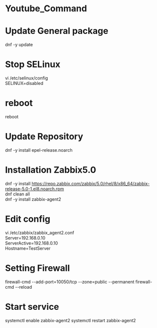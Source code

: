 # Youtube_Command
# Update General package
dnf -y update  

# Stop SELinux
vi /etc/selinux/config  
SELINUX=disabled  

# reboot
reboot

# Update Repository
dnf -y install epel-release.noarch  

# Installation Zabbix5.0
dnf -y install https://repo.zabbix.com/zabbix/5.0/rhel/8/x86_64/zabbix-release-5.0-1.el8.noarch.rpm  
dnf clean all  
dnf -y install zabbix-agent2  

# Edit config
vi /etc/zabbix/zabbix_agent2.conf  
Server=192.168.0.10  
ServerActive=192.168.0.10  
Hostname=TestServer  


# Setting Firewall
firewall-cmd --add-port=10050/tcp --zone=public --permanent
firewall-cmd --reload

# Start service
systemctl enable zabbix-agent2
systemctl restart zabbix-agent2
